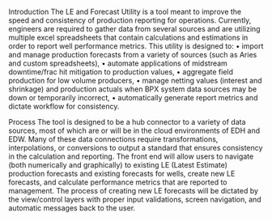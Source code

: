 Introduction
The LE and Forecast Utility is a tool meant to improve the speed and consistency of production reporting for operations. Currently, engineers are required to gather data from several sources and are utilizing multiple excel spreadsheets that contain calculations and estimations in order to report well performance metrics. This utility is designed to:
•	import and manage production forecasts from a variety of sources (such as Aries and custom spreadsheets), 
•	automate applications of midstream downtime/frac hit mitigation to production values, 
•	aggregate field production for low volume producers,
•	manage netting values (interest and shrinkage) and production actuals when BPX system data sources may be down or temporarily incorrect,
•	automatically generate report metrics and dictate workflow for consistency.


Process
The tool is designed to be a hub connector to a variety of data sources, most of which are or will be in the cloud environments of EDH and EDW. Many of these data connections require transformations, interpolations, or conversions to output a standard that ensures consistency in the calculation and reporting. 
The front end will allow users to navigate (both numerically and graphically) to existing LE (Latest Estimate) production forecasts and existing forecasts for wells, create new LE forecasts, and calculate performance metrics that are reported to management. The process of creating new LE forecasts will be dictated by the view/control layers with proper input validations, screen navigation, and automatic messages back to the user.
